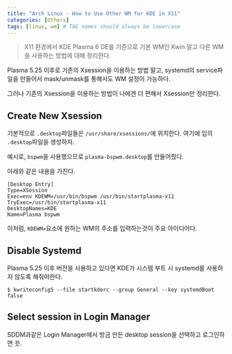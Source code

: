 ```yaml
---
title: "Arch Linux - How to Use Other WM for KDE in X11"
categories: [Others]
tags: [linux, wm] # TAG names should always be lowercase
---
```


> X11 환경에서 KDE Plasma 6 DE를 기준으로 기본 WM인 Kwin 말고 다른 WM을 사용하는 방법에 대해 정리한다.

Plasma 5.25 이후로 기존의 Xsession을 이용하는 방법 말고, systemd의 service파일을 만들어서 mask/unmask를 통해서도 WM 설정이 가능하다.

그러나 기존의 Xsession을 이용하는 방법이 나에겐 더 편해서 Xsession만 정리한다.


## Create New Xsession
기본적으로 `.desktop`파일들은 `/usr/share/xsessions/`에 위치한다. 여기에 임의 `.desktop`파일을 생성하자. 

예시로, `bspwm`을 사용했으므로 `plasma-bspwm.desktop`를 만들어줬다.

아래와 같은 내용을 가진다.

```
[Desktop Entry]
Type=XSession
Exec=env KDEWM=/usr/bin/bspwm /usr/bin/startplasma-x11
TryExec=/usr/bin/startplasma-x11
DesktopNames=KDE
Name=Plasma bspwm
```
이처럼, `KDEWM=`요소에 원하는 WM의 주소를 입력하는것이 주요 아이디어다.

## Disable Systemd
Plasma 5.25 이후 버전을 사용하고 있다면 KDE가 시스템 부트 시 systemd를 사용하지 않도록 해줘야한다.
```shell
$ kwriteconfig5 --file startkderc --group General --key systemdBoot false
```

## Select session in Login Manager
SDDM과같은 Login Manager에서 방금 만든 desktop session을 선택하고 로그인하면 끗.
